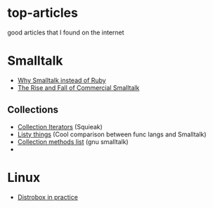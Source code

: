 # top-articles
good articles that I found on the internet

# Smalltalk
- [Why Smalltalk instead of Ruby](https://blog.arkency.com/2017/01/why-smalltalk-instead-of-ruby/)
- [The Rise and Fall of Commercial Smalltalk](https://wirfs-brock.com/allen/posts/914)

## Collections
- [Collection Iterators](https://eng.libretexts.org/Bookshelves/Computer_Science/Programming_Languages/Book%3A_Squeak_by_Example_(Black_Ducasse_Nierstrasz_and_Pollet)/09%3A_Collections/9.05%3A_Collection_Iterators) (Squieak)
- [Listy things](http://web.cecs.pdx.edu/~black/AdvancedProgramming/Lectures/Listy%20things%20in%20Smalltalk/Listy%20things.pdf) (Cool comparison between func langs and Smalltalk)
- [Collection methods list](http://gnu.ist.utl.pt/software/smalltalk/gst-manual/gst_74.html) (gnu smalltalk)
- 


# Linux
- [Distrobox in practice](https://hackeryarn.com/post/distrobox/)
